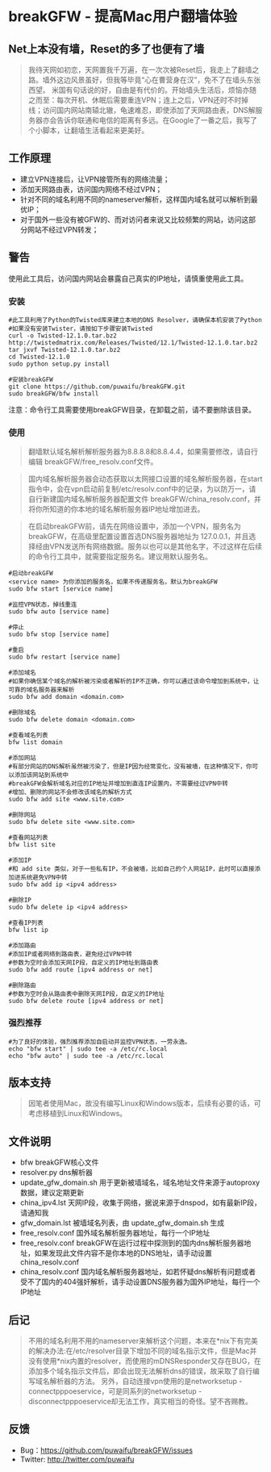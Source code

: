 breakGFW - 提高Mac用户翻墙体验
===


 Net上本没有墙，Reset的多了也便有了墙
---
>我待天网如初恋，天网置我千万遍，在一次次被Reset后，我走上了翻墙之路。墙外这边风景虽好，但我等毕竟“心在曹营身在汉”，免不了在墙头东张西望。
>米国有句话说的好，自由是有代价的。开始墙头生活后，烦恼亦随之而至：每次开机、休眠后需要重连VPN；连上之后，VPN还时不时掉线；访问国内网站南辕北辙，龟速难忍，即使添加了天网路由表，DNS解服务器亦会告诉你联通和电信的距离有多远。在Google了一番之后，我写了个小脚本，让翻墙生活看起来更美好。


工作原理
---
  - 建立VPN连接后，让VPN接管所有的网络流量；
  - 添加天网路由表，访问国内网络不经过VPN；
  - 针对不同的域名利用不同的nameserver解析，这样国内域名就可以解析到最优IP；
  - 对于国外一些没有被GFW的、而对访问者来说又比较频繁的网站，访问这部分网站不经过VPN转发；


警告
---
使用此工具后，访问国内网站会暴露自己真实的IP地址，请慎重使用此工具。


### 安装
    #此工具利用了Python的Twisted库来建立本地的DNS Resolver，请确保本机安装了Python
    #如果没有安装Twister，请按如下步骤安装Twisted
    curl -o Twisted-12.1.0.tar.bz2 http://twistedmatrix.com/Releases/Twisted/12.1/Twisted-12.1.0.tar.bz2
    tar jxvf Twisted-12.1.0.tar.bz2
    cd Twisted-12.1.0
    sudo python setup.py install
    
    #安装breakGFW
    git clone https://github.com/puwaifu/breakGFW.git
    sudo breakGFW/bfw install
注意：命令行工具需要使用breakGFW目录，在卸载之前，请不要删除该目录。


### 使用

>翻墙默认域名解析解析服务器为8.8.8.8和8.8.4.4，如果需要修改，请自行编辑 breakGFW/free_resolv.conf文件。

>国内域名解析服务器会动态获取以太网接口设置的域名解析服务器，在start指令中，会在vpn启动前复制/etc/resolv.conf中的记录，为以防万一，请自行新建国内域名解析服务器配置文件 breakGFW/china_resolv.conf，并将你所知道的你本地的域名解析服务器IP地址增加进去。

>在启动breakGFW前，请先在网络设置中，添加一个VPN，服务名为 breakGFW，在高级里配置设置首选DNS服务器地址为 127.0.0.1，并且选择经由VPN发送所有网络数据。服务以也可以是其他名字，不过这样在后续的命令行工具中，就需要指定服务名。建议用默认服务名。

    #启动breakGFW
    <service name> 为你添加的服务名，如果不传递服务名，默认为breakGFW
    sudo bfw start [service name]

    #监控VPN状态，掉线重连
    sudo bfw auto [service name]

    #停止
    sudo bfw stop [service name]

    #重启
    sudo bfw restart [service name]
    
    #添加域名
    #如果你确信某个域名的解析被污染或者解析的IP不正确，你可以通过该命令增加到系统中，让可靠的域名服务器来解析
    sudo bfw add domain <domain.com>

    #删除域名
    sudo bfw delete domain <domain.com>

    #查看域名列表
    bfw list domain

    #添加网站
    #有部分网站的DNS解析虽然被污染了，但是IP因为经常变化，没有被墙，在这种情况下，你可以添加该网站到系统中
    #breakGFW会解析域名对应的IP地址并增加到直连IP设置内，不需要经过VPN中转
    #增加、删除的网站不会修改该域名的解析方式
    sudo bfw add site <www.site.com>

    #删除网站
    sudo bfw delete site <www.site.com>

    #查看网站列表
    bfw list site

    #添加IP
    #和 add site 类似，对于一些私有IP，不会被墙，比如自己的个人网站IP，此时可以直接添加进系统避免VPN中转
    sudo bfw add ip <ipv4 address>

    #删除IP
    sudo bfw delete ip <ipv4 address>

    #查看IP列表
    bfw list ip

    #添加路由
    #添加IP或者网络到路由表，避免经过VPN中转
    #参数为空时会添加天网IP段，自定义的IP地址到路由表
    sudo bfw add route [ipv4 address or net]

    #删除路由
    #参数为空时会从路由表中删除天网IP段，自定义的IP地址
    sudo bfw delete route [ipv4 address or net]

### 强烈推荐

    #为了良好的体验，强烈推荐添加自启动并监控VPN状态，一劳永逸。
    echo "bfw start" | sudo tee -a /etc/rc.local
    echo "bfw auto" | sudo tee -a /etc/rc.local


版本支持
---
>因笔者使用Mac，故没有编写Linux和Windows版本，后续有必要的话，可考虑移植到Linux和Windows。

文件说明
---
  - bfw breakGFW核心文件
  - resolver.py dns解析器
  - update_gfw_domain.sh 用于更新被墙域名，域名地址文件来源于autoproxy数据，建议定期更新
  - china_ipv4.lst 天网IP段，收集于网络，据说来源于dnspod，如有最新IP段，请通知我
  - gfw_domain.lst 被墙域名列表，由 update_gfw_domain.sh 生成
  - free_resolv.conf 国外域名解析服务器地址，每行一个IP地址
  - free_resolv.conf breakGFW在运行过程中探测到的国内dns解析服务器地址，如果发现此文件内容不是你本地的DNS地址，请手动设置china_resolv.conf
  - china_resolv.conf 国内域名解析服务器地址，如若怀疑dns解析有问题或者受不了国内的404强奸解析，请手动设置DNS服务器为国外IP地址，每行一个IP地址

后记
---
>不用的域名利用不用的nameserver来解析这个问题，本来在\*nix下有完美的解决办法:在/etc/resolver目录下增加不同的域名指示文件，但是Mac并没有使用\*nix内置的resolver，而使用的mDNSResponder又存在BUG，在添加多个域名指示文件后，即会出现无法解析dns的错误，故采取了自行编写域名解析器的方法。
>另外，自动连接vpn使用的是networksetup -connectpppoeservice，可是同系列的networksetup -disconnectpppoeservice却无法工作，真实相当的奇怪。望不吝赐教。

反馈
---
 - Bug：<https://github.com/puwaifu/breakGFW/issues>
 - Twitter: <http://twitter.com/puwaifu>
